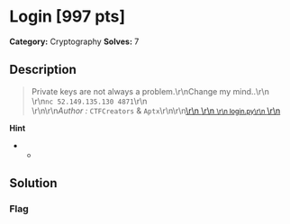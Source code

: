# Login [997 pts]

**Category:** Cryptography
**Solves:** 7

## Description
>Private keys are not always a problem.\r\nChange my mind..\r\n<br/>\r\n`nc 52.149.135.130 4871`\r\n<br/>\r\n\r\n*Author :* `CTFCreators` & `Aptx`\r\n\r\n<a class="btn btn-success btn-outlined" href="https://static.fword.tech/crypto/login.py">\r\n    <i class="fas fa-download"></i>\r\n    <small>\r\n        login.py\r\n    </small>\r\n</a>

**Hint**
* -

## Solution

### Flag

